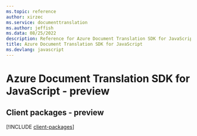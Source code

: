 ```yaml
---
ms.topic: reference
author: xirzec
ms.service: documenttranslation
ms.author: jeffish
ms.data: 08/25/2022
description: Reference for Azure Document Translation SDK for JavaScript
title: Azure Document Translation SDK for JavaScript
ms.devlang: javascript
---
```

# Azure Document Translation SDK for JavaScript - preview

## Client packages - preview
[!INCLUDE [client-packages](document-translation-client-index.md)]